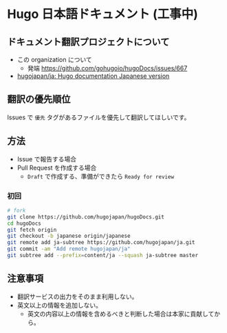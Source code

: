 # Hugo 日本語ドキュメント (工事中)


## ドキュメント翻訳プロジェクトについて

- この organization について
    - 発端 https://github.com/gohugoio/hugoDocs/issues/667
- [hugojapan/ja: Hugo documentation Japanese version](https://github.com/hugojapan/ja)


## 翻訳の優先順位

Issues で `優先` タグがあるファイルを優先して翻訳してほしいです。


## 方法

- Issue で報告する場合
- Pull Request を作成する場合
    - `Draft` で作成する、準備ができたら `Ready for review`

### 初回

```sh
# fork
git clone https://github.com/hugojapan/hugoDocs.git
cd hugoDocs
git fetch origin
git checkout -b japanese origin/japanese
git remote add ja-subtree https://github.com/hugojapan/ja.git
git commit -am "Add remote hugojapan/ja"
git subtree add --prefix=content/ja --squash ja-subtree master
```


## 注意事項

- 翻訳サービスの出力をそのまま利用しない。
- 英文以上の情報を追加しない。
    - 英文の内容以上の情報を含めるべきと判断した場合は本家に貢献してから。
